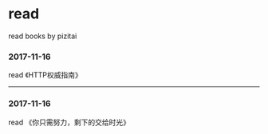 # read
read books by pizitai

### 2017-11-16
read 《HTTP权威指南》
*****
### 2017-11-16
read 《你只需努力，剩下的交给时光》